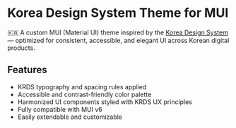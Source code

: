 # Korea Design System Theme for MUI

🇰🇷 A custom MUI (Material UI) theme inspired by the [Korea Design System](https://www.krds.go.kr/) — optimized for consistent, accessible, and elegant UI across Korean digital products.

## Features

- KRDS typography and spacing rules applied
- Accessible and contrast-friendly color palette
- Harmonized UI components styled with KRDS UX principles
- Fully compatible with MUI v6
- Easily extendable and customizable
